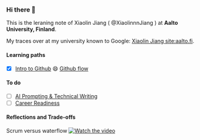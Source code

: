 ### Hi there 👋

This is the leraning note of Xiaolin Jiang ( @XiaolinnnJiang ) at **Aalto University, Finland**.

My traces over at my university known to Google: [Xiaolin Jiang site:aalto.fi](https://www.google.com/search?q=Xiaolin+Jiang+site%3Aaalto.fi). 

#### Learning paths

* [x] [Intro to Github](https://github.com/education/Series-Intro-to-GitHub-Flow) 😄 [Github flow](https://education.github.com/experiences/series_intro_github_flow)


#### To do

* [ ] [AI Prompting & Technical Writing](https://education.github.com/experiences/ai_prompt_tech_writing)
* [ ] [Career Readiness](https://education.github.com/experiences/career_readiness)

#### Reflections and Trade-offs

Scrum versus waterflow
[![Watch the video](https://img.youtube.com/vi/xsPxwDpxybs/default.jpg)](https://youtu.be/xsPxwDpxybs)

<!--
**XiaolinnnJiang/XiaolinnnJiang** is a ✨ _special_ ✨ repository because its `README.md` (this file) appears on your GitHub profile.

Here are some ideas to get you started:

- 🔭 I’m currently working on ...
- 🌱 I’m currently learning ...
- 👯 I’m looking to collaborate on ...
- 🤔 I’m looking for help with ...
- 💬 Ask me about ...
- 📫 How to reach me: ...
- 😄 Pronouns: ...
- ⚡ Fun fact: ...
-->
